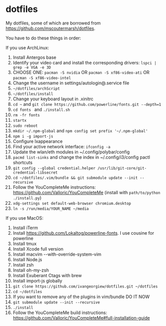 # dotfiles
My dotfiles, some of which are borrowed from https://github.com/mscoutermarsh/dotfiles.

You have to do these things in order:

If you use ArchLinux:
1) Install Antergos base
2) Identify your video card and install the corresponding drivers: `lspci | grep -e VGA -e 3D`
3) CHOOSE ONE: `pacman -S nvidia` OR `pacman -S xf86-video-ati` OR `pacman -S xf86-video-intel`
4) Change the username in settings/autologin@.service file
5) `~/dotfiles/archScript`
6) `~/dotfiles/install`
7) Change your keyboard layout in .xinitrc
8) `cd ~` and `git clone https://github.com/powerline/fonts.git --depth=1`
9) `cd fonts ` and `./install.sh`
10) `rm -fr fonts`
11) `startx`
11) `sudo reboot`
12) `mkdir ~/.npm-global` and `npm config set prefix '~/.npm-global'`
13) `npm i -g import-js`
15) Configure lxappearance
16) Find your active network interface: `ifconfig -a`
17) Update the wlan/eth modules in ~/.config/polybar/config
18) `pacmd list-sinks` and change the index in ~/.config/i3/config pactl shortcuts
19) `git config --global credential.helper /usr/lib/git-core/git-credential-libsecret`
20) `cd ~/dotfiles/.vim/bundle && git submodule update --init --recursive`
21) Follow the YouCompleteMe instructions: https://github.com/Valloric/YouCompleteMe (install with `path/to/python ./install.py`)
22) `xdg-settings set default-web-browser chromium.desktop`
23) `ln -s /run/media/YOUR_NAME ~/media`

If you use MacOS:
1) Install iTerm
2) Install https://github.com/Lokaltog/powerline-fonts. I use cousine for powerline
3) Install tmux
4) Install Xcode full version
5) Install macvim --with-override-system-vim
6) Install Node.js
7) Install zsh
8) Install oh-my-zsh
9) Install Exuberant Ctags with brew
10) Install import-js globally
11) `git clone https://github.com/ivangeorgiew/dotfiles.git ~/dotfiles`
12) `cd ~/dotfiles`
13) If you want to remove any of the plugins in vim/bundle DO IT NOW
14) `git submodule update --init --recursive`
15) `./install`
16) Follow the YouCompleteMe build instructions: https://github.com/Valloric/YouCompleteMe#full-installation-guide

